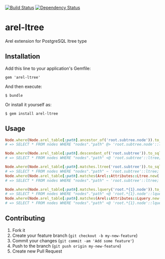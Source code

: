 [![Build Status](https://travis-ci.org/andrewslotin/arel-ltree.png?branch=master)](https://travis-ci.org/andrewslotin/arel-ltree) [![Dependency Status](https://gemnasium.com/andrewslotin/arel-ltree.png)](https://gemnasium.com/andrewslotin/arel-ltree)

# arel-ltree

Arel extension for PostgreSQL ltree type

## Installation

Add this line to your application's Gemfile:

    gem 'arel-ltree'

And then execute:

    $ bundle

Or install it yourself as:

    $ gem install arel-ltree

## Usage

```ruby
Node.where(Node.arel_table[:path].ancestor_of('root.subtree.node')).to_sql
# => SELECT * FROM nodes WHERE "nodes"."path" @> 'root.subtree.node'::ltree;

Node.where(Node.arel_table[:path].descendant_of('root.subtree')).to_sql
# => SELECT * FROM nodes WHERE "nodes"."path" <@ 'root.subtree'::ltree;

Node.where(Node.arel_table[:path].matches.ltree('root.subtree')).to_sql
# => SELECT * FROM nodes WHERE "nodes"."path" ~ 'root.subtree'::ltree;
Node.where(Node.arel_table[:path].matches(Arel::Attributes::Ltree.new('root.subtree')).to_sql
# => SELECT * FROM nodes WHERE "nodes"."path" ~ 'root.subtree'::ltree;

Node.where(Node.arel_table[:path].matches.lquery('root.*{1}.node')).to_sql
# => SELECT * FROM nodes WHERE "nodes"."path" <@ 'root.*{1}.node'::lquery;
Node.where(Node.arel_table[:path].matches(Arel::Attributes::Lquery.new('root.*{1}.node')).to_sql
# => SELECT * FROM nodes WHERE "nodes"."path" <@ 'root.*{1}.node'::lquery;
```

## Contributing

1. Fork it
2. Create your feature branch (`git checkout -b my-new-feature`)
3. Commit your changes (`git commit -am 'Add some feature'`)
4. Push to the branch (`git push origin my-new-feature`)
5. Create new Pull Request
